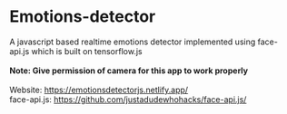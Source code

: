 # Emotions-detector
A javascript based  realtime emotions detector implemented using face-api.js which is built on tensorflow.js<br><br>
<b>Note: Give permission of camera for this app to work properly</b><br><br>
Website: https://emotionsdetectorjs.netlify.app/ <br>
face-api.js: https://github.com/justadudewhohacks/face-api.js/
